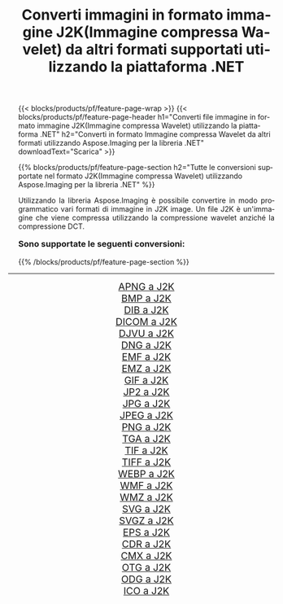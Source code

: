 ﻿---
title: Converti immagini in formato immagine J2K(Immagine compressa Wavelet) da altri formati supportati utilizzando la piattaforma .NET 
weight: 3920
url: /it/net/conversion/to/j2k/ 
lang: it
langdirlevel: 2
locales: zh-hans,ja,it,ru,de,es,fr,nl,id,lt,pl,pt,vi,tr,ko,zh-hant,ar,hi,th,sv,cs,uk,he
description: Utilizzando Aspose.Imaging per la libreria .NET è facile convertire in J2K(Immagine compressa Wavelet) da altri formati di immagine supportati
---

{{< blocks/products/pf/feature-page-wrap >}}
{{< blocks/products/pf/feature-page-header h1="Converti file immagine in formato immagine J2K(Immagine compressa Wavelet) utilizzando la piattaforma .NET" h2="Converti in formato Immagine compressa Wavelet da altri formati utilizzando Aspose.Imaging per la libreria .NET" downloadText="Scarica" >}}


{{% blocks/products/pf/feature-page-section  h2="Tutte le conversioni supportate nel formato J2K(Immagine compressa Wavelet) utilizzando Aspose.Imaging per la libreria .NET" %}}
<p align=justify>Utilizzando la libreria Aspose.Imaging è possibile convertire in modo programmatico vari formati di immagine in J2K image. Un file J2K è un'immagine che viene compressa utilizzando la compressione wavelet anziché la compressione DCT.</p>
<h3 style="margin-top:16px;">
Sono supportate le seguenti conversioni:
</h3>
{{% /blocks/products/pf/feature-page-section %}}
<div class="container-fluid productfamilypage bg-gray">
    <div class="convertypes bg-gray agp-content section">
        <div class="container">
		<hr style="margin-left:-20px;"/>
		<div class="row other-converters" style="gap: 10px;font-size: 19px;text-align:center;">
		    <div class='col-md-3 other-converter remove-lp remove-rp'><a href="/imaging/it/net/conversion/apng-to-j2k/" style="padding:15px;">APNG a J2K</a></div>
<div class='col-md-3 other-converter remove-lp remove-rp'><a href="/imaging/it/net/conversion/bmp-to-j2k/" style="padding:15px;">BMP a J2K</a></div>
<div class='col-md-3 other-converter remove-lp remove-rp'><a href="/imaging/it/net/conversion/dib-to-j2k/" style="padding:15px;">DIB a J2K</a></div>
<div class='col-md-3 other-converter remove-lp remove-rp'><a href="/imaging/it/net/conversion/dicom-to-j2k/" style="padding:15px;">DICOM a J2K</a></div>
<div class='col-md-3 other-converter remove-lp remove-rp'><a href="/imaging/it/net/conversion/djvu-to-j2k/" style="padding:15px;">DJVU a J2K</a></div>
<div class='col-md-3 other-converter remove-lp remove-rp'><a href="/imaging/it/net/conversion/dng-to-j2k/" style="padding:15px;">DNG a J2K</a></div>
<div class='col-md-3 other-converter remove-lp remove-rp'><a href="/imaging/it/net/conversion/emf-to-j2k/" style="padding:15px;">EMF a J2K</a></div>
<div class='col-md-3 other-converter remove-lp remove-rp'><a href="/imaging/it/net/conversion/emz-to-j2k/" style="padding:15px;">EMZ a J2K</a></div>
<div class='col-md-3 other-converter remove-lp remove-rp'><a href="/imaging/it/net/conversion/gif-to-j2k/" style="padding:15px;">GIF a J2K</a></div>
<div class='col-md-3 other-converter remove-lp remove-rp'><a href="/imaging/it/net/conversion/jp2-to-j2k/" style="padding:15px;">JP2 a J2K</a></div>
<div class='col-md-3 other-converter remove-lp remove-rp'><a href="/imaging/it/net/conversion/jpg-to-j2k/" style="padding:15px;">JPG a J2K</a></div>
<div class='col-md-3 other-converter remove-lp remove-rp'><a href="/imaging/it/net/conversion/jpeg-to-j2k/" style="padding:15px;">JPEG a J2K</a></div>
<div class='col-md-3 other-converter remove-lp remove-rp'><a href="/imaging/it/net/conversion/png-to-j2k/" style="padding:15px;">PNG a J2K</a></div>
<div class='col-md-3 other-converter remove-lp remove-rp'><a href="/imaging/it/net/conversion/tga-to-j2k/" style="padding:15px;">TGA a J2K</a></div>
<div class='col-md-3 other-converter remove-lp remove-rp'><a href="/imaging/it/net/conversion/tif-to-j2k/" style="padding:15px;">TIF a J2K</a></div>
<div class='col-md-3 other-converter remove-lp remove-rp'><a href="/imaging/it/net/conversion/tiff-to-j2k/" style="padding:15px;">TIFF a J2K</a></div>
<div class='col-md-3 other-converter remove-lp remove-rp'><a href="/imaging/it/net/conversion/webp-to-j2k/" style="padding:15px;">WEBP a J2K</a></div>
<div class='col-md-3 other-converter remove-lp remove-rp'><a href="/imaging/it/net/conversion/wmf-to-j2k/" style="padding:15px;">WMF a J2K</a></div>
<div class='col-md-3 other-converter remove-lp remove-rp'><a href="/imaging/it/net/conversion/wmz-to-j2k/" style="padding:15px;">WMZ a J2K</a></div>
<div class='col-md-3 other-converter remove-lp remove-rp'><a href="/imaging/it/net/conversion/svg-to-j2k/" style="padding:15px;">SVG a J2K</a></div>
<div class='col-md-3 other-converter remove-lp remove-rp'><a href="/imaging/it/net/conversion/svgz-to-j2k/" style="padding:15px;">SVGZ a J2K</a></div>
<div class='col-md-3 other-converter remove-lp remove-rp'><a href="/imaging/it/net/conversion/eps-to-j2k/" style="padding:15px;">EPS a J2K</a></div>
<div class='col-md-3 other-converter remove-lp remove-rp'><a href="/imaging/it/net/conversion/cdr-to-j2k/" style="padding:15px;">CDR a J2K</a></div>
<div class='col-md-3 other-converter remove-lp remove-rp'><a href="/imaging/it/net/conversion/cmx-to-j2k/" style="padding:15px;">CMX a J2K</a></div>
<div class='col-md-3 other-converter remove-lp remove-rp'><a href="/imaging/it/net/conversion/otg-to-j2k/" style="padding:15px;">OTG a J2K</a></div>
<div class='col-md-3 other-converter remove-lp remove-rp'><a href="/imaging/it/net/conversion/odg-to-j2k/" style="padding:15px;">ODG a J2K</a></div>
<div class='col-md-3 other-converter remove-lp remove-rp'><a href="/imaging/it/net/conversion/ico-to-j2k/" style="padding:15px;">ICO a J2K</a></div>
                </div>
        </div>
    </div>
</div>
<br/>

